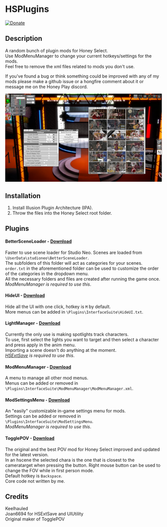 # HSPlugins

[![Donate](https://www.paypalobjects.com/en_US/i/btn/btn_donate_LG.gif)](https://www.paypal.com/cgi-bin/webscr?cmd=_donations&business=keelhauledhs%40gmail%2ecom&lc=FI&item_name=Keelhauled&item_number=LockOnPlugin&currency_code=EUR&bn=PP%2dDonationsBF%3abtn_donate_LG%2egif%3aNonHosted)

## Description
A random bunch of plugin mods for Honey Select.  
Use ModMenuManager to change your current hotkeys/settings for the mods.  
Feel free to remove the xml files related to mods you don't use.

If you've found a bug or think something could be improved with any of my mods please make a github issue or a hongfire comment about it or message me on the Honey Play discord.
<br>

![Image](examplepic.jpg)

## Installation
1. Install Illusion Plugin Architecture (IPA).
2. Throw the files into the Honey Select root folder.

## Plugins

#### BetterSceneLoader - [Download](https://github.com/Keelhauled/HSPlugins/releases/download/v1.0.0/BetterSceneLoader.zip)
Faster to use scene loader for Studio Neo.
Scenes are loaded from `\UserData\studioneo\BetterSceneLoader`.  
The subfolders of this folder will act as categories for your scenes.  
`order.txt` in the aforementioned folder can be used to customize the order of the categories in the dropdown menu.  
All the necessary folders and files are created after running the game once.  
*ModMenuManager is required to use this*.

#### HideUI - [Download](https://github.com/Keelhauled/HSPlugins/releases/download/v1.0.0/HideUI.zip)
Hide all the UI with one click, hotkey is `M` by default.  
More menus can be added in `\Plugins\InterfaceSuite\HideUI.txt`.

#### LightManager - [Download](https://github.com/Keelhauled/HSPlugins/releases/download/v1.0.0/LightManager.zip)
Currently the only use is making spotlights track characters.  
To use, first select the lights you want to target and then select a character and press apply in the anim menu.  
Importing a scene doesn't do anything at the moment.  
*[HSExtSave](http://www.hongfire.com/forum/forum/hentai-lair/hf-modding-translation/honey-select-mods/5747804) is required to use this*.

#### ModMenuManager - [Download](https://github.com/Keelhauled/HSPlugins/releases/download/v1.0.0/ModMenuManager.zip)
A menu to manage all other mod menus.  
Menus can be added or removed in `\Plugins\InterfaceSuite\ModMenuManager\ModMenuManager.xml`.

#### ModSettingsMenu - [Download](https://github.com/Keelhauled/HSPlugins/releases/download/v1.0.0/ModSettingsMenu.zip)
An "easily" customizable in-game settings menu for mods.  
Settings can be added or removed in `\Plugins\InterfaceSuite\ModSettingsMenu`.  
*ModMenuManager is required to use this*.

#### TogglePOV - [Download](https://github.com/Keelhauled/HSPlugins/releases/download/v1.0.0/TogglePOV.zip)
The original and the best POV mod for Honey Select improved and updated for the latest version.  
In an hscene the selected chara is the one that is closest to the cameratarget when pressing the button.
Right mouse button can be used to change the FOV while in first person mode.  
Default hotkey is `Backspace`.  
Core code not written by me.

## Credits
Keelhauled  
Joan6694 for HSExtSave and UIUtility  
Original maker of TogglePOV
